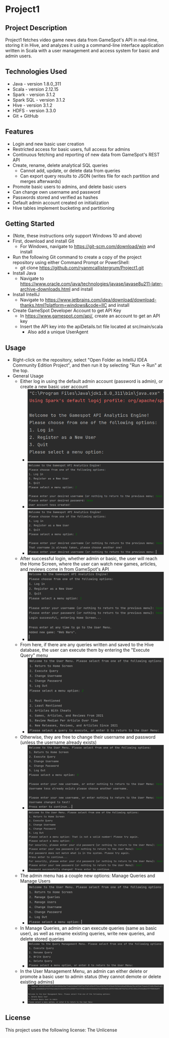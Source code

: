 # Project1
## Project Description
Project1 fetches video game news data from GameSpot's API in real-time, storing it in Hive, and analyzes it using a command-line interface application written in Scala with a user management and access system for basic and admin users.

## Technologies Used
- Java - version 1.8.0_311
- Scala - version 2.12.15
- Spark - version 3.1.2
- Spark SQL - version 3.1.2
- Hive - version 3.1.2
- HDFS - version 3.3.0
- Git + GitHub

## Features
- Login and new basic user creation
- Restricted access for basic users, full access for admins
- Continuous fetching and reporting of new data from GameSpot's REST API
- Create, rename, delete analytical SQL queries
  - Cannot add, update, or delete data from queries
  - Can export query results to JSON (writes file for each partition and merges afterwards)
- Promote basic users to admins, and delete basic users
- Can change own username and password
- Passwords stored and verified as hashes
- Default admin account created on initialization
- Hive tables implement bucketing and partitioning

## Getting Started
- (Note, these instructions only support Windows 10 and above)
- First, download and install Git
    - For Windows, navigate to https://git-scm.com/download/win and install
- Run the following Git command to create a copy of the project repository using either Command Prompt or PowerShell:
    - git clone https://github.com/ryanmcallistergrum/Project1.git
- Install Java
    - Navigate to https://www.oracle.com/java/technologies/javase/javase8u211-later-archive-downloads.html and install
- Install IntelliJ
  - Navigate to https://www.jetbrains.com/idea/download/download-thanks.html?platform=windows&code=IIC and install
- Create GameSpot Developer Account to get API Key
  - In https://www.gamespot.com/api/, create an account to get an API key
  - Insert the API key into the apiDetails.txt file located at src/main/scala
    - Also add a unique UserAgent

## Usage
- Right-click on the repository, select "Open Folder as IntelliJ IDEA Community Edition Project", and then run it by selecting "Run -> Run" at the top.
- General Usage
  - Either log in using the default admin account (password is admin), or create a new basic user account
    - ![Login Menu](/images/Login%20Menu.png?!raw=true)
    - ![Creating a New Basic User](/images/Create%20New%20User.png?raw=true)
    - ![What Happens When User Already Exists](/images/User%20Already%20Exists.png?raw=true)
  - After successful login, whether admin or basic, the user will reach the Home Screen, where the user can watch new games, articles, and reviews come in from GameSpot's API
    - ![Home Screen After Successful Login](/images/Successful%20Login,%20Home%20Screen.png?raw=true)
  - From here, if there are any queries written and saved to the Hive database, the user can execute them by entering the "Execute Query" menu
    - ![Execute Query Menu With Query List](/images/Execute%20Query%20Menu.png?raw=true)
  - Otherwise, they are free to change their username and password (unless the username already exists)
    - ![Change Username, and Username Already Exists](/images/Change%20Username.png?raw=true)
    - ![Change Password, and Incorrect Original Password](/images/Change%20Password.png?raw=true)
  - The admin menu has a couple new options: Manage Queries and Manage Users  
    - ![Admin Menu](/images/Admin%20Menu.png?raw=true)
  - In Manage Queries, an admin can execute queries (same as basic user), as well as rename existing queries, write new queries, and delete stored queries
    - ![Query Mangement Menu](/images/Query%20Management%20Menu.png?raw=true)
  - In the User Management Menu, an admin can either delete or promote a basic user to admin status (they cannot demote or delete existing admins)
    - ![User Management Menu](/images/User%20Management%20Menu.png?raw=true)

## License
This project uses the following license: The Unlicense